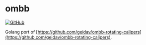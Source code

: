 # ombb

[![GitHub](https://github.com/wsw0108/ombb/actions/workflows/go.yml/badge.svg)](https://github.com/wsw0108/ombb/actions)

Golang port of [https://github.com/geidav/ombb-rotating-calipers](https://github.com/geidav/ombb-rotating-calipers).
